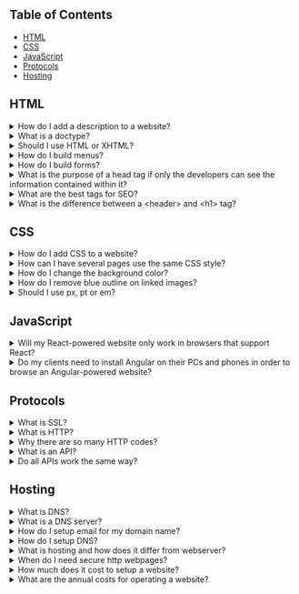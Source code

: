 ## Table of Contents
<!--ts-->

  - [HTML](#HTML)
  - [CSS](#CSS)
  - [JavaScript](#JavaScript)
  - [Protocols](#Protocols)
  - [Hosting](#Hosting)

<!--te-->

## HTML

<details>
<summary>How do I add a description to a website?</summary><br>
Answer missing...</details>

<details>
<summary>What is a doctype?</summary><br>
Answer missing...</details>

<details>
<summary>Should I use HTML or XHTML?</summary><br>
Answer missing...</details>

<details>
<summary>How do I build menus?</summary><br>
Answer missing...</details>

<details>
<summary>How do I build forms?</summary><br>
Answer missing...</details>

<details>
<summary>What is the purpose of a head tag if only the developers can see the information contained within it?</summary><br>
Answer missing...</details>

<details>
<summary>What are the best tags for SEO?</summary><br>
  
* title tag
* description
* keywords
* author
* robots
  
</details>

<details>
<summary>What is the difference between a &ltheader&gt and &lth1&gt tag?</summary><br>
  
* The `<header>` tag is used to hold introductory information about the material that will be shown. 
* The `<h1>` tag is a typography heading.
  
</details>

## CSS

<details>
<summary>How do I add CSS to a website?</summary><br>
Answer missing...</details>

<details>
<summary>How can I have several pages use the same CSS style?</summary><br>
Answer missing...</details>

<details>
<summary>How do I change the background color?</summary><br>
Answer missing...</details>

<details>
<summary>How do I remove blue outline on linked images?</summary><br>
Answer missing...</details>

<details>
<summary>Should I use px, pt or em?</summary><br>
Answer missing...</details>

## JavaScript

<details>
<summary>Will my React-powered website only work in browsers that support React?</summary><br>
Answer missing...</details>

<details>
<summary>Do my clients need to install Angular on their PCs and phones in order to browse an Angular-powered website?</summary><br>
Answer missing...</details>

## Protocols

<details>
<summary>What is SSL?</summary><br>
Answer missing...</details>

<details>
<summary>What is HTTP?</summary><br>
Answer missing...</details>

<details>
<summary>Why there are so many HTTP codes?</summary><br>
Answer missing...</details>

<details>
<summary>What is an API?</summary><br>
Answer missing...</details>

<details>
<summary>Do all APIs work the same way?</summary><br>
Answer missing...</details>

## Hosting

<details>
<summary>What is DNS?</summary><br>
Answer missing...</details>

<details>
<summary>What is a DNS server?</summary><br>
Answer missing...</details>

<details>
<summary>How do I setup email for my domain name?</summary><br>
Answer missing...</details>

<details>
<summary>How do I setup DNS?</summary><br>
Answer missing...</details>

<details>
<summary>What is hosting and how does it differ from webserver?</summary><br>
Answer missing...</details>

<details>
<summary>When do I need secure http webpages?</summary><br>
Answer missing...</details>

<details>
<summary>How much does it cost to setup a website?</summary><br>
Answer missing...</details>

<details>
<summary>What are the annual costs for operating a website?</summary><br>
Answer missing...</details>
